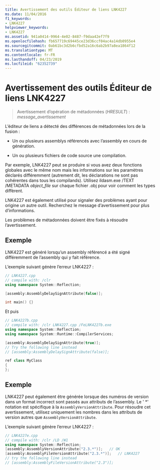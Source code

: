 ```yaml
---
title: Avertissement des outils Éditeur de liens LNK4227
ms.date: 11/04/2016
f1_keywords:
- LNK4227
helpviewer_keywords:
- LNK4227
ms.assetid: 941a0414-9964-4e02-8487-f9daa42ef7f9
ms.openlocfilehash: fb657719c69445ce23d36ccf04ac4a14db0955e4
ms.sourcegitcommit: 0ab61bc3d2b6cfbd52a16c6ab2b97a8ea1864f12
ms.translationtype: MT
ms.contentlocale: fr-FR
ms.lasthandoff: 04/23/2019
ms.locfileid: "62352739"
---
```

# <a name="linker-tools-warning-lnk4227"></a>Avertissement des outils Éditeur de liens LNK4227

> Avertissement d’opération de métadonnées (*HRESULT*) : *message_avertissement*

L’éditeur de liens a détecté des différences de métadonnées lors de la fusion :

- Un ou plusieurs assemblys référencés avec l’assembly en cours de génération.

- Un ou plusieurs fichiers de code source une compilation.

Par exemple, LNK4227 peut se produire si vous avez deux fonctions globales avec le même nom mais les informations sur les paramètres déclarés différemment (autrement dit, les déclarations ne sont pas cohérentes dans tous les compilands). Utilisez ildasm.exe /TEXT /METADATA *object_file* sur chaque fichier .obj pour voir comment les types diffèrent.

LNK4227 est également utilisé pour signaler des problèmes ayant pour origine un autre outil. Recherchez le message d’avertissement pour plus d’informations.

Les problèmes de métadonnées doivent être fixés à résoudre l’avertissement.

## <a name="example"></a>Exemple

LNK4227 est généré lorsqu’un assembly référencé a été signé différemment de l’assembly qui y fait référence.

L’exemple suivant génère l’erreur LNK4227 :

```cpp
// LNK4227.cpp
// compile with: /clr
using namespace System::Reflection;

[assembly:AssemblyDelaySignAttribute(false)];

int main() {}
```

Et puis

```cpp
// LNK4227b.cpp
// compile with: /clr LNK4227.cpp /FeLNK4227b.exe
using namespace System::Reflection;
using namespace System::Runtime::CompilerServices;

[assembly:AssemblyDelaySignAttribute(true)];
// Try the following line instead
// [assembly:AssemblyDelaySignAttribute(false)];

ref class MyClass
{
};
```

## <a name="example"></a>Exemple

LNK4227 peut également être générée lorsque des numéros de version dans un format incorrect sont passés aux attributs de l’assembly.  Le ' *' notation est spécifique à la `AssemblyVersionAttribute`.  Pour résoudre cet avertissement, utilisez uniquement les nombres dans les attributs de version autres que `AssemblyVersionAttribute`.

L’exemple suivant génère l’erreur LNK4227 :

```cpp
// LNK4227e.cpp
// compile with: /clr /LD /W1
using namespace System::Reflection;
[assembly:AssemblyVersionAttribute("2.3.*")];   // OK
[assembly:AssemblyFileVersionAttribute("2.3.*")];   // LNK4227
// try the following line instead
// [assembly:AssemblyFileVersionAttribute("2.3")];
```